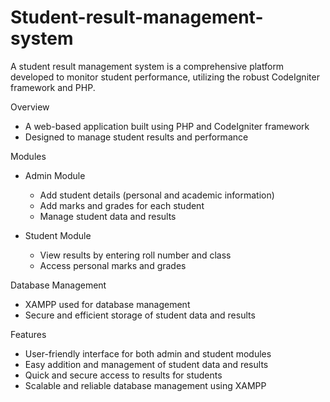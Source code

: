 # Student-result-management-system
A student result management system is a comprehensive platform developed to monitor student performance, utilizing the robust CodeIgniter framework and PHP.

Overview
- A web-based application built using PHP and CodeIgniter framework
- Designed to manage student results and performance
  
Modules
- Admin Module
  
    - Add student details (personal and academic information)
    - Add marks and grades for each student
    - Manage student data and results
- Student Module
  
    - View results by entering roll number and class
    - Access personal marks and grades
      
Database Management
- XAMPP used for database management
- Secure and efficient storage of student data and results
  
Features
- User-friendly interface for both admin and student modules
- Easy addition and management of student data and results
- Quick and secure access to results for students
- Scalable and reliable database management using XAMPP
  


